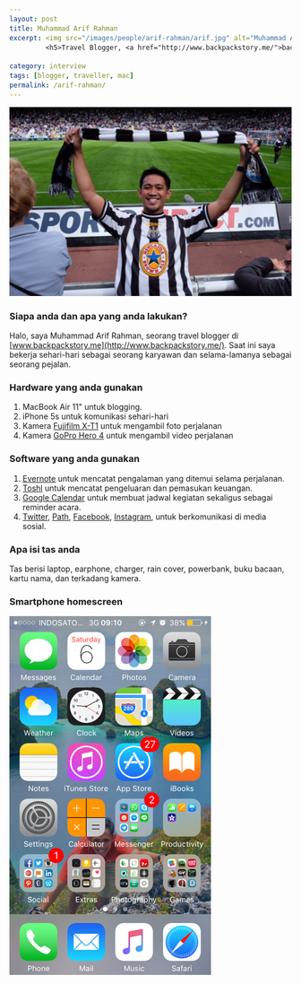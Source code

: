 ```yaml
---
layout: post
title: Muhammad Arif Rahman
excerpt: <img src="/images/people/arif-rahman/arif.jpg" alt="Muhammad Arif Rahman" />
         <h5>Travel Blogger, <a href="http://www.backpackstory.me/">backpackstory.me</a>.</h5>

category: interview
tags: [blogger, traveller, mac]
permalink: /arif-rahman/
---
```


<img src="/images/people/arif-rahman/arif.jpg" alt="Muhammad Arif Rahman" />
<!--more-->

### Siapa anda dan apa yang anda lakukan?
Halo, saya Muhammad Arif Rahman, seorang travel blogger di [www.backpackstory.me](http://www.backpackstory.me/). Saat ini saya bekerja sehari-hari sebagai seorang karyawan dan selama-lamanya sebagai seorang pejalan.

### Hardware yang anda gunakan

1. MacBook Air 11" untuk blogging.
2. iPhone 5s untuk komunikasi sehari-hari
3. Kamera [Fujifilm X-T1](http://www.fujifilm.com/products/digital_cameras/x/fujifilm_x_t1/) untuk mengambil foto perjalanan
4. Kamera [GoPro Hero 4](https://shop.gopro.com/cameras) untuk mengambil video perjalanan

### Software yang anda gunakan
1. [Evernote](https://evernote.com/) untuk mencatat pengalaman yang ditemui selama perjalanan.
2. [Toshl](https://toshl.com/) untuk mencatat pengeluaran dan pemasukan keuangan.
3. [Google Calendar](https://calendar.google.com/calendar/) untuk membuat jadwal kegiatan sekaligus sebagai reminder acara.
4. [Twitter](https://twitter.com), [Path](https://path.com), [Facebook](https://facebook.com), [Instagram](https://instagram.com), untuk berkomunikasi di media sosial.

### Apa isi tas anda
Tas berisi laptop, earphone, charger, rain cover, powerbank, buku bacaan, kartu nama, dan terkadang kamera.

### Smartphone homescreen
<img src="/images/people/arif-rahman/arif-homescreen.png" alt="Muhammad Arif Rahman smartphone homescreen" />
